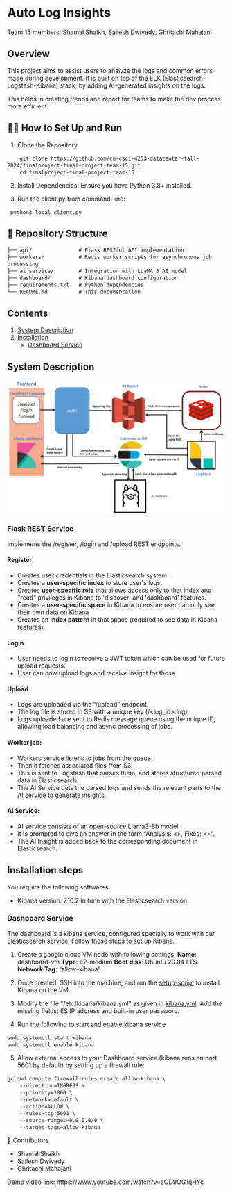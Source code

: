 # Auto Log Insights

Team 15 members: Shamal Shaikh, Sailesh Dwivedy, Ghritachi Mahajani

## Overview

This project aims to assist users to analyze the logs and common errors made during development. It is built on top of the ELK (Elasticsearch-Logstash-Kibana) stack, by adding AI-generated insights on the logs.

This helps in creating trends and report for teams to make the dev process more efficient.

## 🧑‍💻 How to Set Up and Run
1. Clone the Repository
```
    git clone https://github.com/cu-csci-4253-datacenter-fall-2024/finalproject-final-project-team-15.git
    cd finalproject-final-project-team-15
```
2. Install Dependencies:
    Ensure you have Python 3.8+ installed.

3.  Run the client.py from command-line:
```
 python3 local_client.py
```

## 📂 Repository Structure
```
├── api/               # Flask RESTful API implementation
├── workers/           # Redis worker scripts for asynchronous job processing
├── ai_service/        # Integration with LLaMA 3 AI model
├── dashboard/         # Kibana dashboard configuration
├── requirements.txt   # Python dependencies
└── README.md          # This documentation
```

## Contents

1. [System Description](#system-description)
2. [Installation](#installation-steps)
    - [Dashboard Service](#dashboard)


## System Description
![Architecture](/architecture.jpg)
### Flask REST Service
Implements the /register, /login and /upload REST endpoints.

#### Register
- Creates user credentials in the Elasticsearch system.
- Creates a <b>user-specific index</b> to store user's logs.
- Creates <b>user-specific role</b>  that allows access only to that index and "read" privileges in Kibana to 'discover' and 'dashboard' features. 
- Creates a <b>user-specific space</b>  in Kibana to ensure user can only see their own data on Kibana
- Creates an <b>index pattern</b> in that space (required to see data in Kibana features).

#### Login
- User needs to login to receive a JWT token which can be used for future upload requests. 
- User can now upload logs and receive insight for those.

#### Upload
- Logs are uploaded via the “/upload” endpoint.
- The log file is stored in S3 with a unique key (<username>/<log_id>.log).
- Logs uploaded are sent to Redis message queue using the unique ID, allowing load balancing and async processing of jobs.

#### Worker job:
- Workers service listens to jobs from the queue 
- Then it fetches associated files from S3. 
- This is sent to Logstash that parses them, and stores structured parsed data in Elasticsearch.
- The AI Service gets the parsed logs and sends the relevant parts to the AI service to generate insights.

#### AI Service:
- AI service consists of an open-source Llama3-8b model.
- It is prompted to give an answer in the form “Analysis: <>, Fixes: <>”.
- The AI Insight is added back to the corresponding document in Elasticsearch.

## Installation steps
You require the following softwares:
- Kibana version: 7.10.2 in tune with the Elasticsearch version.
### Dashboard Service
The dashboard is a kibana service, configured specially to work with our Elasticsearch service. Follow these steps to set up Kibana. 
1. Create a google cloud VM node with following settings:
<b>Name</b>: dashboard-vm
<b>Type</b>: e2-medium <b>Boot disk</b>: Ubuntu 20.04 LTS. <b>Network Tag</b>: “allow-kibana”
 
2. Once created, SSH into the machine, and run the [setup-script](dashboard_service/kibana_setup.sh) to install Kibana on the VM.
3. Modify the file "/etc/kibana/kibana.yml" as given in [kibana.yml](dashboard_service/kibana.yaml). Add the missing fields: ES IP address and built-in user password.
4. Run the following to start and enable kibana service

```
sudo systemctl start kibana
sudo systemctl enable kibana
```
5. Allow external access to your Dashboard service (kibana runs on port 5601 by default) by setting up a firewall rule:
```
gcloud compute firewall-rules create allow-kibana \
    --direction=INGRESS \
    --priority=1000 \
    --network=default \
    --action=ALLOW \
    --rules=tcp:5601 \
    --source-ranges=0.0.0.0/0 \
    --target-tags=allow-kibana
```

🤝 Contributors
- Shamal Shaikh
- Sailesh Dwivedy
- Ghritachi Mahajani


Demo video link: https://www.youtube.com/watch?v=aOD9OG1qHYc



